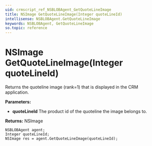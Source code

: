 ```yaml
---
uid: crmscript_ref_NSBLOBAgent_GetQuoteLineImage
title: NSImage GetQuoteLineImage(Integer quoteLineId)
intellisense: NSBLOBAgent.GetQuoteLineImage
keywords: NSBLOBAgent, GetQuoteLineImage
so.topic: reference
---
```


# NSImage GetQuoteLineImage(Integer quoteLineId)

Returns the quoteline image (rank=1) that is displayed in the CRM application.

**Parameters:**
 - **quoteLineId** The product id of the quoteline the image belongs to.

**Returns:** NSImage

```crmscript
NSBLOBAgent agent;
Integer quoteLineId;
NSImage res = agent.GetQuoteLineImage(quoteLineId);
```

